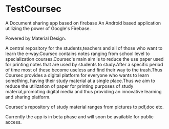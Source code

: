 # TestCoursec
A Document sharing app based on firebase
An Android based application utilizing the power of Google's Firebase.

Powered by Material Design.

A central repository for the students,teachers and all of those who want to learn the e-way.Coursec contains notes ranging from school level to specialization courses.Coursec's main aim is to reduce the use paper used for printing notes that are used by students to study.After a specific period of time most of these become useless and find their way to the trash.Thus Coursec provides a digital platform for everyone who wants to learn something, having their study material at a single place.Thus we aim to reduce the utilization of paper for printing purposes of study material,promoting digital media and thus providing an innovative learning and sharing platform.

Coursec's repository of study material ranges from pictures to pdf,doc etc.

Currently the app is in beta phase and will soon be available for public access.
